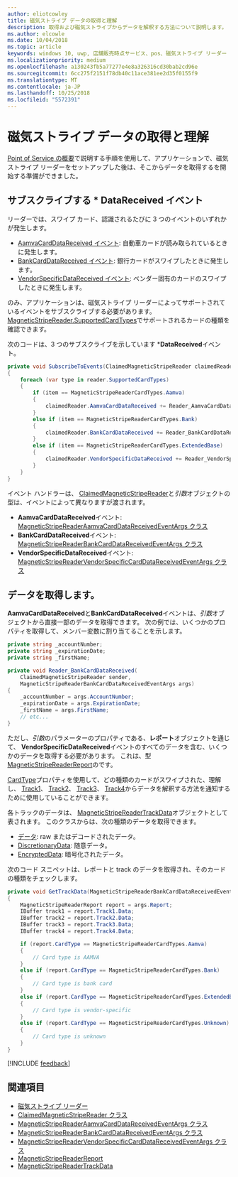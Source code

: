 ```yaml
---
author: eliotcowley
title: 磁気ストライプ データの取得と理解
description: 取得および磁気ストライプからデータを解釈する方法について説明します。
ms.author: elcowle
ms.date: 10/04/2018
ms.topic: article
keywords: windows 10, uwp, 店舗販売時点サービス、pos、磁気ストライプ リーダー
ms.localizationpriority: medium
ms.openlocfilehash: a130243fb5a77277e4e8a326316cd30bab2cd96e
ms.sourcegitcommit: 6cc275f2151f78db40c11ace381ee2d35f0155f9
ms.translationtype: MT
ms.contentlocale: ja-JP
ms.lasthandoff: 10/25/2018
ms.locfileid: "5572391"
---
```

# <a name="obtain-and-understand-magnetic-stripe-data"></a>磁気ストライプ データの取得と理解

[Point of Service の概要](pos-basics.md)で説明する手順を使用して、アプリケーションで、磁気ストライプ リーダーをセットアップした後は、そこからデータを取得するを開始する準備ができました。

## <a name="subscribe-to-datareceived-events"></a>サブスクライブする * DataReceived イベント

リーダーでは、スワイプ カード、認識されるたびに 3 つのイベントのいずれかが発生します。

* [AamvaCardDataReceived イベント](https://docs.microsoft.com/uwp/api/windows.devices.pointofservice.claimedmagneticstripereader.aamvacarddatareceived): 自動車カードが読み取られているときに発生します。
* [BankCardDataReceived イベント](https://docs.microsoft.com/uwp/api/windows.devices.pointofservice.claimedmagneticstripereader.aamvacarddatareceived): 銀行カードがスワイプしたときに発生します。
* [VendorSpecificDataReceived イベント](https://docs.microsoft.com/uwp/api/windows.devices.pointofservice.claimedmagneticstripereader.vendorspecificdatareceived): ベンダー固有のカードのスワイプしたときに発生します。

のみ、アプリケーションは、磁気ストライプ リーダーによってサポートされているイベントをサブスクライブする必要があります。 [MagneticStripeReader.SupportedCardTypes](https://docs.microsoft.com/uwp/api/windows.devices.pointofservice.magneticstripereader.supportedcardtypes
)でサポートされるカードの種類を確認できます。

次のコードは、3 つのサブスクライブを示しています ***DataReceived**イベント。

```cs
private void SubscribeToEvents(ClaimedMagneticStripeReader claimedReader, MagneticStripeReader reader)
{
    foreach (var type in reader.SupportedCardTypes)
    {
        if (item == MagneticStripeReaderCardTypes.Aamva)
        {
            claimedReader.AamvaCardDataReceived += Reader_AamvaCardDataReceived;
        }
        else if (item == MagneticStripeReaderCardTypes.Bank)
        {
            claimedReader.BankCardDataReceived += Reader_BankCardDataReceived;
        }
        else if (item == MagneticStripeReaderCardTypes.ExtendedBase)
        {
            claimedReader.VendorSpecificDataReceived += Reader_VendorSpecificDataReceived;
        }
    }
}
```

イベント ハンドラーは、 [ClaimedMagneticStripeReader](https://docs.microsoft.com/uwp/api/windows.devices.pointofservice.claimedmagneticstripereader)と*引数*オブジェクトの型は、イベントによって異なりますが渡されます。

* **AamvaCardDataReceived**イベント: [MagneticStripeReaderAamvaCardDataReceivedEventArgs クラス](https://docs.microsoft.com/uwp/api/windows.devices.pointofservice.magneticstripereaderaamvacarddatareceivedeventargs)
* **BankCardDataReceived**イベント: [MagneticStripeReaderBankCardDataReceivedEventArgs クラス](https://docs.microsoft.com/uwp/api/windows.devices.pointofservice.magneticstripereaderbankcarddatareceivedeventargs)
* **VendorSpecificDataReceived**イベント: [MagneticStripeReaderVendorSpecificCardDataReceivedEventArgs クラス](https://docs.microsoft.com/uwp/api/windows.devices.pointofservice.magneticstripereadervendorspecificcarddatareceivedeventargs)

## <a name="get-the-data"></a>データを取得します。

**AamvaCardDataReceived**と**BankCardDataReceived**イベントは、*引数*オブジェクトから直接一部のデータを取得できます。 次の例では、いくつかのプロパティを取得して、メンバー変数に割り当てることを示します。

```cs
private string _accountNumber;
private string _expirationDate;
private string _firstName;

private void Reader_BankCardDataReceived(
    ClaimedMagneticStripeReader sender, 
    MagneticStripeReaderBankCardDataReceivedEventArgs args)
{
    _accountNumber = args.AccountNumber;
    _expirationDate = args.ExpirationDate;
    _firstName = args.FirstName;
    // etc...
}
```

ただし、*引数*のパラメーターのプロパティである、**レポート**オブジェクトを通じて、 **VendorSpecificDataReceived**イベントのすべてのデータを含む、いくつかのデータを取得する必要があります。 これは、型[MagneticStripeReaderReport](https://docs.microsoft.com/uwp/api/windows.devices.pointofservice.magneticstripereaderreport)のです。

[CardType](https://docs.microsoft.com/uwp/api/windows.devices.pointofservice.magneticstripereaderreport.cardtype)プロパティを使用して、どの種類のカードがスワイプされた、理解し、 [Track1](https://docs.microsoft.com/uwp/api/windows.devices.pointofservice.magneticstripereaderreport.track1)、 [Track2](https://docs.microsoft.com/uwp/api/windows.devices.pointofservice.magneticstripereaderreport.track2)、 [Track3](https://docs.microsoft.com/uwp/api/windows.devices.pointofservice.magneticstripereaderreport.track3)、 [Track4](https://docs.microsoft.com/uwp/api/windows.devices.pointofservice.magneticstripereaderreport.track4)からデータを解釈する方法を通知するために使用していることができます。

各トラックのデータは、 [MagneticStripeReaderTrackData](https://docs.microsoft.com/uwp/api/windows.devices.pointofservice.magneticstripereadertrackdata)オブジェクトとして表されます。 このクラスからは、次の種類のデータを取得できます。

* [データ](https://docs.microsoft.com/uwp/api/windows.devices.pointofservice.magneticstripereadertrackdata.data): raw またはデコードされたデータ。
* [DiscretionaryData](https://docs.microsoft.com/uwp/api/windows.devices.pointofservice.magneticstripereadertrackdata.discretionarydata): 随意データ。 
* [EncryptedData](https://docs.microsoft.com/uwp/api/windows.devices.pointofservice.magneticstripereadertrackdata.encrypteddata): 暗号化されたデータ。

次のコード スニペットは、レポートと track のデータを取得され、そのカードの種類をチェックします。

```cs
private void GetTrackData(MagneticStripeReaderBankCardDataReceivedEventArgs args)
{
    MagneticStripeReaderReport report = args.Report;
    IBuffer track1 = report.Track1.Data;
    IBuffer track2 = report.Track2.Data;
    IBuffer track3 = report.Track3.Data;
    IBuffer track4 = report.Track4.Data;

    if (report.CardType == MagneticStripeReaderCardTypes.Aamva)
    {
        // Card type is AAMVA
    }
    else if (report.CardType == MagneticStripeReaderCardTypes.Bank)
    {
        // Card type is bank card
    }
    else if (report.CardType == MagneticStripeReaderCardTypes.ExtendedBase)
    {
        // Card type is vendor-specific
    }
    else if (report.CardType == MagneticStripeReaderCardTypes.Unknown)
    {
        // Card type is unknown
    }
}
```

[!INCLUDE [feedback](./includes/pos-feedback.md)]

## <a name="see-also"></a>関連項目

* [磁気ストライプ リーダー](pos-magnetic-stripe-reader.md)
* [ClaimedMagneticStripeReader クラス](https://docs.microsoft.com/uwp/api/windows.devices.pointofservice.claimedmagneticstripereader)
* [MagneticStripeReaderAamvaCardDataReceivedEventArgs クラス](https://docs.microsoft.com/uwp/api/windows.devices.pointofservice.magneticstripereaderaamvacarddatareceivedeventargs)
* [MagneticStripeReaderBankCardDataReceivedEventArgs クラス](https://docs.microsoft.com/uwp/api/windows.devices.pointofservice.magneticstripereaderbankcarddatareceivedeventargs)
* [MagneticStripeReaderVendorSpecificCardDataReceivedEventArgs クラス](https://docs.microsoft.com/uwp/api/windows.devices.pointofservice.magneticstripereadervendorspecificcarddatareceivedeventargs)
* [MagneticStripeReaderReport](https://docs.microsoft.com/uwp/api/windows.devices.pointofservice.magneticstripereaderreport)
* [MagneticStripeReaderTrackData](https://docs.microsoft.com/uwp/api/windows.devices.pointofservice.magneticstripereadertrackdata)